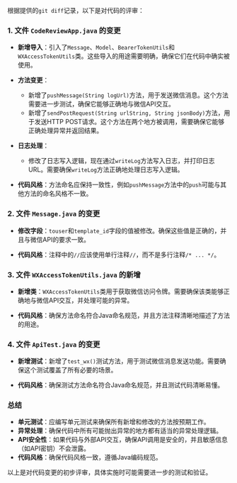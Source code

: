 根据提供的`git diff`记录，以下是对代码的评审：

### 1. 文件 `CodeReviewApp.java` 的变更

- **新增导入**：引入了`Message`、`Model`、`BearerTokenUtils`和`WXAccessTokenUtils`类。这些导入的用途需要明确，确保它们在代码中确实被使用。

- **方法变更**：
  - 新增了`pushMessage(String logUrl)`方法，用于发送微信消息。这个方法需要进一步测试，确保它能够正确地与微信API交互。
  - 新增了`sendPostRequest(String urlString, String jsonBody)`方法，用于发送HTTP POST请求。这个方法在两个地方被调用，需要确保它能够正确处理异常并返回结果。

- **日志处理**：
  - 修改了日志写入逻辑，现在通过`writeLog`方法写入日志，并打印日志URL。需要确保`writeLog`方法正确地处理日志写入逻辑。

- **代码风格**：方法命名应保持一致性，例如`pushMessage`方法中的`push`可能与其他方法的命名风格不一致。

### 2. 文件 `Message.java` 的变更

- **修改字段**：`touser`和`template_id`字段的值被修改。确保这些值是正确的，并且与微信API的要求一致。

- **代码风格**：注释中的`//`应该使用单行注释`//`，而不是多行注释`/* ... */`。

### 3. 文件 `WXAccessTokenUtils.java` 的新增

- **新增类**：`WXAccessTokenUtils`类用于获取微信访问令牌。需要确保该类能够正确地与微信API交互，并处理可能的异常。

- **代码风格**：确保方法命名符合Java命名规范，并且方法注释清晰地描述了方法的用途。

### 4. 文件 `ApiTest.java` 的变更

- **新增测试**：新增了`test_wx()`测试方法，用于测试微信消息发送功能。需要确保这个测试覆盖了所有必要的场景。

- **代码风格**：确保测试方法命名符合Java命名规范，并且测试代码清晰易懂。

### 总结

- **单元测试**：应编写单元测试来确保所有新增和修改的方法按预期工作。
- **异常处理**：确保代码中所有可能抛出异常的地方都有适当的异常处理逻辑。
- **API安全性**：如果代码与外部API交互，确保API调用是安全的，并且敏感信息（如API密钥）不会泄露。
- **代码风格**：确保代码风格一致，遵循Java编码规范。

以上是对代码变更的初步评审，具体实施时可能需要进一步的测试和验证。